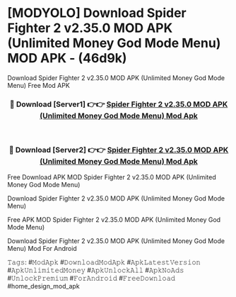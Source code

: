 # [MODYOLO] Download Spider Fighter 2 v2.35.0 MOD APK (Unlimited Money God Mode Menu) MOD APK - (46d9k)
Download Spider Fighter 2 v2.35.0 MOD APK (Unlimited Money God Mode Menu) Free Mod APK

<div align="center">
<h3>🔴 Download [Server1] 👉👉 <a href="https://apk-comot.site?title=Spider_Fighter_2_v2.35.0_MOD_APK_(Unlimited_Money_God_Mode_Menu)">Spider Fighter 2 v2.35.0 MOD APK (Unlimited Money God Mode Menu) Mod Apk</a></h3><br>

<h3>🔴 Download [Server2] 👉👉 <a href="https://apk-comot.site?title=Spider_Fighter_2_v2.35.0_MOD_APK_(Unlimited_Money_God_Mode_Menu)">Spider Fighter 2 v2.35.0 MOD APK (Unlimited Money God Mode Menu) Mod Apk</a></h3>
</div>


Free Download APK MOD Spider Fighter 2 v2.35.0 MOD APK (Unlimited Money God Mode Menu)

Download Spider Fighter 2 v2.35.0 MOD APK (Unlimited Money God Mode Menu) 

Free APK MOD Spider Fighter 2 v2.35.0 MOD APK (Unlimited Money God Mode Menu) 

Download Spider Fighter 2 v2.35.0 MOD APK (Unlimited Money God Mode Menu) Mod For Android

𝚃𝚊𝚐𝚜: #𝙼𝚘𝚍𝙰𝚙𝚔 #𝙳𝚘𝚠𝚗𝚕𝚘𝚊𝚍𝙼𝚘𝚍𝙰𝚙𝚔 #𝙰𝚙𝚔𝙻𝚊𝚝𝚎𝚜𝚝𝚅𝚎𝚛𝚜𝚒𝚘𝚗 #𝙰𝚙𝚔𝚄𝚗𝚕𝚒𝚖𝚒𝚝𝚎𝚍𝙼𝚘𝚗𝚎𝚢 #𝙰𝚙𝚔𝚄𝚗𝚕𝚘𝚌𝚔𝙰𝚕𝚕 #𝙰𝚙𝚔𝙽𝚘𝙰𝚍𝚜 #𝚄𝚗𝚕𝚘𝚌𝚔𝙿𝚛𝚎𝚖𝚒𝚞𝚖 #𝙵𝚘𝚛𝙰𝚗𝚍𝚛𝚘𝚒𝚍 #𝙵𝚛𝚎𝚎𝙳𝚘𝚠𝚗𝚕𝚘𝚊𝚍 #home_design_mod_apk